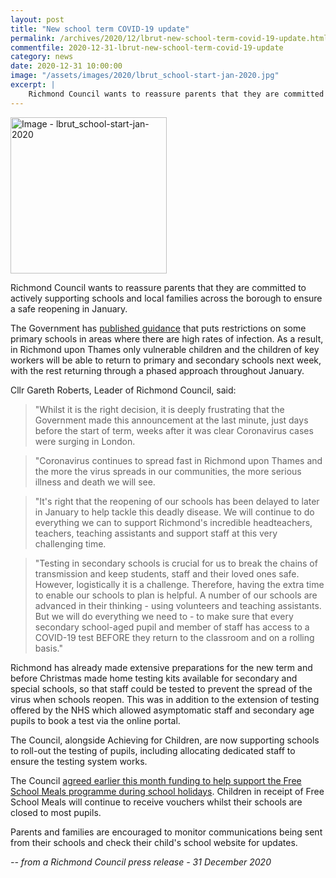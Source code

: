 ```yaml
---
layout: post
title: "New school term COVID-19 update"
permalink: /archives/2020/12/lbrut-new-school-term-covid-19-update.html
commentfile: 2020-12-31-lbrut-new-school-term-covid-19-update
category: news
date: 2020-12-31 10:00:00
image: "/assets/images/2020/lbrut_school-start-jan-2020.jpg"
excerpt: |
    Richmond Council wants to reassure parents that they are committed to actively supporting schools and local families across the borough to ensure a safe reopening in January.
---
```

<a href="/assets/images/2020/lbrut_school-start-jan-2020.jpg" title="Click for a larger image"><img src="/assets/images/2020/lbrut_school-start-jan-2020-thumb.jpg" width="250" alt="Image - lbrut_school-start-jan-2020"  class="photo right"/></a>

Richmond Council wants to reassure parents that they are committed to actively supporting schools and local families across the borough to ensure a safe reopening in January.

The Government has [published guidance](https://assets.publishing.service.gov.uk/government/uploads/system/uploads/attachment_data/file/948630/Contingency_framework_implementation_guidance.pdf) that puts restrictions on some primary schools in areas where there are high rates of infection. As a result, in Richmond upon Thames only vulnerable children and the children of key workers will be able to return to primary and secondary schools next week, with the rest returning through a phased approach throughout January.

Cllr Gareth Roberts, Leader of Richmond Council, said:

> "Whilst it is the right decision, it is deeply frustrating that the Government made this announcement at the last minute, just days before the start of term, weeks after it was clear Coronavirus cases were surging in London.

> "Coronavirus continues to spread fast in Richmond upon Thames and the more the virus spreads in our communities, the more serious illness and death we will see.

> "It's right that the reopening of our schools has been delayed to later in January to help tackle this deadly disease. We will continue to do everything we can to support Richmond's incredible headteachers, teachers, teaching assistants and support staff at this very challenging time.

> "Testing in secondary schools is crucial for us to break the chains of transmission and keep students, staff and their loved ones safe. However, logistically it is a challenge. Therefore, having the extra time to enable our schools to plan is helpful. A number of our schools are advanced in their thinking - using volunteers and teaching assistants. But we will do everything we need to - to make sure that every secondary school-aged pupil and member of staff has access to a COVID-19 test BEFORE they return to the classroom and on a rolling basis."

Richmond has already made extensive preparations for the new term and before Christmas made home testing kits available for secondary and special schools, so that staff could be tested to prevent the spread of the virus when schools reopen. This was in addition to the extension of testing offered by the NHS which allowed asymptomatic staff and secondary age pupils to book a test via the online portal.

The Council, alongside Achieving for Children, are now supporting schools to roll-out the testing of pupils, including allocating dedicated staff to ensure the testing system works.

The Council [agreed earlier this month funding to help support the Free School Meals programme during school holidays](https://www.richmond.gov.uk/council/news/press_office/older_news/press_releases_december_2020/new_winter_support_grant_to_help_hard_pressed_families). Children in receipt of Free School Meals will continue to receive vouchers whilst their schools are closed to most pupils.

Parents and families are encouraged to monitor communications being sent from their schools and check their child's school website for updates.

<cite>-- from a Richmond Council press release - 31 December 2020</cite>
